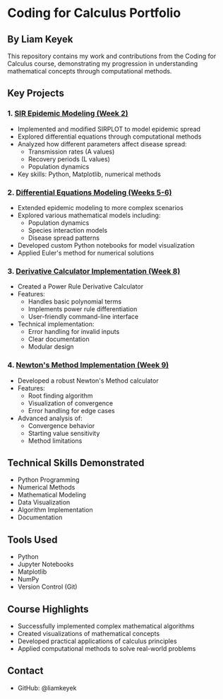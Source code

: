 # Coding for Calculus Portfolio
## By Liam Keyek

This repository contains my work and contributions from the Coding for Calculus course, demonstrating my progression in understanding mathematical concepts through computational methods.

## Key Projects

### 1. [SIR Epidemic Modeling (Week 2)](./week2/week2.ipynb)
- Implemented and modified SIRPLOT to model epidemic spread
- Explored differential equations through computational methods
- Analyzed how different parameters affect disease spread:
  - Transmission rates (A values)
  - Recovery periods (L values)
  - Population dynamics
- Key skills: Python, Matplotlib, numerical methods

### 2. [Differential Equations Modeling (Weeks 5-6)](./week5_6/week5_6.ipynb)
- Extended epidemic modeling to more complex scenarios
- Explored various mathematical models including:
  - Population dynamics
  - Species interaction models
  - Disease spread patterns
- Developed custom Python notebooks for model visualization
- Applied Euler's method for numerical solutions

### 3. [Derivative Calculator Implementation (Week 8)](./week8/week8.ipynb)
- Created a Power Rule Derivative Calculator
- Features:
  - Handles basic polynomial terms
  - Implements power rule differentiation
  - User-friendly command-line interface
- Technical implementation:
  - Error handling for invalid inputs
  - Clear documentation
  - Modular design

### 4. [Newton's Method Implementation (Week 9)](./week9/week9.ipynb)
- Developed a robust Newton's Method calculator
- Features:
  - Root finding algorithm
  - Visualization of convergence
  - Error handling for edge cases
- Advanced analysis of:
  - Convergence behavior
  - Starting value sensitivity
  - Method limitations

## Technical Skills Demonstrated
- Python Programming
- Numerical Methods
- Mathematical Modeling
- Data Visualization
- Algorithm Implementation
- Documentation

## Tools Used
- Python
- Jupyter Notebooks
- Matplotlib
- NumPy
- Version Control (Git)

## Course Highlights
- Successfully implemented complex mathematical algorithms
- Created visualizations of mathematical concepts
- Developed practical applications of calculus principles
- Applied computational methods to solve real-world problems

## Contact
- GitHub: @liamkeyek